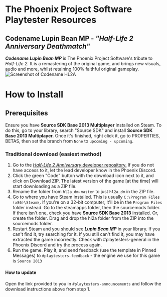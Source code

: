# The Phoenix Project Software Playtester Resources
## Codename Lupin Bean MP - *"Half-Life 2 Anniversary Deathmatch"*
***Codename Lupin Bean MP*** is The Phoenix Project Software's tribute to *Half-Life 2.* It is a remastering of the original game, and brings new visuals, audio and more, whilst retaining 100% faithful original gameplay.
![Screenshot of Codename HL2A](https://cdn.discordapp.com/attachments/809906627675291698/843089115256061952/unknown.png)


# How to Install
## Prerequisites
Ensure you have **Source SDK Base 2013 Multiplayer** installed on Steam. To do this, go to your library, search "Source SDK" and install **Source SDK Base 2013 Multiplayer.** Once it's finished, right click it, go to PROPERTIES, BETAS, then set the branch from `None` to `upcoming - upcoming`.
### Traditional download (easiest method)
1. Go to the [*Half-Life 2 Anniversary* developer repository.](https://github.com/phoenixprojectsoftware/hl2a_dm) If you do not have access to it, let the lead developer know in the Phoenix Discord.
2. Click the green "Code" button with the download icon next to it, and click on Download ZIP. The latest version of the game [at the time] will start downloading as a ZIP file.
3. Rename the folder from `hl2a_dm-master` to just `hl2a_dm` in the ZIP file.
5. Go to where you have Steam installed. This is usually `C:\Program Files (x86)\Steam\`. If you're on a 32-bit computer, it'll be in the `Program Files` folder instead. Go to the steamapps folder, then the sourcemods folder. If there isn't one, check you have **Source SDK Base 2013** installed. Or, create the folder. Drag and drop the hl2a folder from the ZIP into the sourcemods folder.
6. Restart Steam and you should see ***Lupin Bean MP*** in your library. If you can't find it, try searching for it. If you still can't find it, you may have extracted the game incorrectly. Check with #playtesters-general in the Phoenix Discord and try the process again.
7. Run the game. Play it, and send feedback (use the template in Pinned Messages) to `#playtesters-feedback` - the engine we use for this game is `Source 2013`
#### How to update
Open the link provided to you in `#playtesters-announcements` and follow the download instructions above from step 1.
